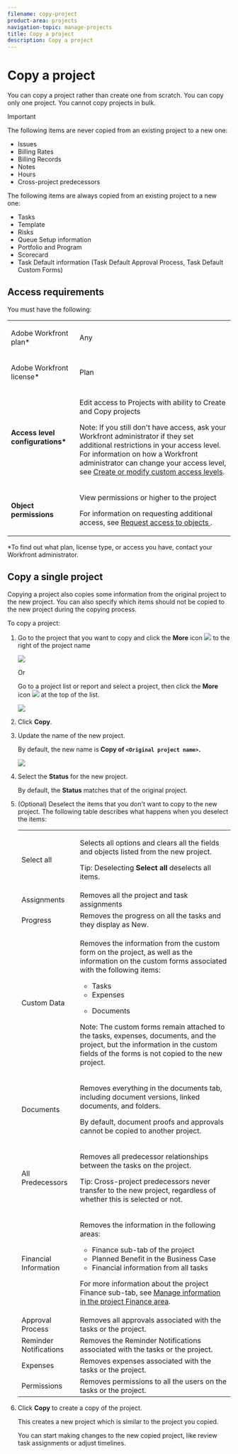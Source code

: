 ```yaml
---
filename: copy-project
product-area: projects
navigation-topic: manage-projects
title: Copy a project
description: Copy a project
---
```


# Copy a project

<!--
<p data-mc-conditions="QuicksilverOrClassic.Draft mode">(NOTE: LINKED TO THE PRODUCT IN THE COPY PROJECT BOX)</p>
-->

You can copy a project rather than create one from scratch. You can copy only one project. You cannot copy projects in bulk.

>[!IMPORTANT]
>
>The following items are never copied from an existing project to a new one:   
>
>* Issues  
>* Billing Rates
>* Billing Records  
>* Notes  
>* Hours
>* Cross-project predecessors
>
>The following items are always copied from an existing project to a new one:
>
>* Tasks
>* Template
>* Risks
>* Queue Setup information
>* Portfolio and Program
>* Scorecard
>* Task Default information (Task Default Approval Process, Task Default Custom Forms)
>

## Access requirements

You must have the following:

<table> 
 <col> 
 <col> 
 <tbody> 
  <tr> 
   <td> <p>Adobe Workfront plan*</p> </td> 
   <td>Any</td> 
  </tr> 
  <tr> 
   <td> <p>Adobe Workfront license*</p> </td> 
   <td> <p>Plan </p> </td> 
  </tr> 
  <tr data-mc-conditions=""> 
   <td><strong>Access level configurations*</strong> </td> 
   <td> <p>Edit access to Projects with ability to Create <span>and Copy</span> projects</p> <p>Note: If you still don't have access, ask your Workfront administrator if they set additional restrictions in your access level. For information on how a Workfront administrator can change your access level, see <a href="../../../administration-and-setup/add-users/configure-and-grant-access/create-modify-access-levels.md" class="MCXref xref">Create or modify custom access levels</a>.</p> </td> 
  </tr> 
  <tr data-mc-conditions=""> 
   <td> <p><strong>Object permissions</strong> </p> </td> 
   <td> <p>View permissions or higher to the project</p> <p>For information on requesting additional access, see <a href="../../../workfront-basics/grant-and-request-access-to-objects/request-access.md" class="MCXref xref">Request access to objects </a>.</p> </td> 
  </tr> 
 </tbody> 
</table>

&#42;To find out what plan, license type, or access you have, contact your Workfront administrator.

## Copy a single project

Copying a project also copies some information from the original project to the new project. You can also specify which items should not be copied to the new project during the copying process.

To copy a project:

1. Go to the project that you want to copy and click&nbsp;the **More** icon ![](assets/qs-more-menu.png) to the right of the project name

   ![](assets/project-level-more-drop-down-expanded-nwe-350x516.png)

   Or

   Go to a project list or report and select a project, then click the **More** icon ![](assets/qs-more-menu.png) at the top of the list.

   ![](assets/more-menu-expanded-in-a-list-one-project-selected-nwe.png)

1. Click **Copy**.

1. Update the name of the new project.

   By default, the new name is **Copy of `<Original project name>`.**

   ![](assets/copy-project-box-nwe-350x276.png)

1. Select the **Status** for the new project.

   By default, the **Status** matches that of the original project.

1. (Optional) Deselect the items that you don't want to copy to the new project.&nbsp;The following table describes what happens when you deselect the items:

   <table> 
    <col> 
    <col> 
    <tbody> 
     <tr> 
      <td role="rowheader">Select all</td> 
      <td> <p>Selects all options and clears all the fields and objects listed from the new project.</p> <p>Tip: Deselecting <strong>Select all</strong> deselects all items. </p> </td> 
     </tr> 
     <tr> 
      <td role="rowheader">Assignments</td> 
      <td>Removes all the project and task assignments</td> 
     </tr> 
     <tr> 
      <td role="rowheader">Progress</td> 
      <td>Removes the progress on all the tasks and they display as New. </td> 
     </tr> 
     <tr> 
      <td role="rowheader">Custom&nbsp;Data</td> 
      <td> <p>Removes the information from the custom form on the project, as well as the information on the custom forms associated with the following items:</p> 
       <ul> 
        <li>Tasks</li> 
        <li>Expenses</li> 
        <li> <p>Documents</p> </li> 
       </ul> <p>Note: The custom forms remain attached to the tasks, expenses, documents, and the project, but the information in the custom fields of the forms is not copied to the new project. </p> </td> 
     </tr> 
     <tr> 
      <td role="rowheader">Documents</td> 
      <td> <p>Removes everything in the documents tab, including document versions, linked documents, and folders.</p> <p>By default, document proofs and approvals cannot be copied to another project. </p> </td> 
     </tr> 
     <tr> 
      <td role="rowheader">All Predecessors</td> 
      <td> <p>Removes all predecessor relationships between the tasks on the project. </p> <p>Tip: Cross-project predecessors never transfer to the new project, regardless of whether this is selected or not. </p> </td> 
     </tr> 
     <tr> 
      <td role="rowheader">Financial Information</td> 
      <td> <p>Removes the information in the following areas: </p> 
       <ul> 
        <li>Finance sub-tab of the project</li> 
        <li> Planned Benefit in the Business Case</li> 
        <li>Financial information from all tasks<br></li> 
       </ul> <p>For more information about the project Finance sub-tab, see <a href="../../../manage-work/projects/project-finances/manage-project-finance-area.md" class="MCXref xref">Manage information in the project Finance area</a>.</p> </td> 
     </tr> 
     <tr> 
      <td role="rowheader">Approval Process</td> 
      <td>Removes all approvals associated with the tasks or the project. </td> 
     </tr> 
     <tr> 
      <td role="rowheader">Reminder Notifications</td> 
      <td> Removes the Reminder Notifications associated with the tasks or the project. </td> 
     </tr> 
     <tr> 
      <td role="rowheader">Expenses</td> 
      <td>Removes expenses associated with the tasks or the project. </td> 
     </tr> 
     <tr> 
      <td role="rowheader">Permissions</td> 
      <td> Removes permissions to all the users on the tasks or the project.</td> 
     </tr> 
    </tbody> 
   </table>

1. Click **Copy** to create a copy of the project.

   This creates a new project which is similar to the project you copied.

   You can start making changes to the new copied project, like review task assignments or adjust timelines.

